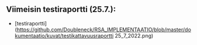 
## Viimeisin testiraportti (25.7.):

- [testiraportti](https://github.com/Doubleneck/RSA_IMPLEMENTAATIO/blob/master/dokumentaatio/kuvat/testikattavuusraportti 25_7_2022.png)  
